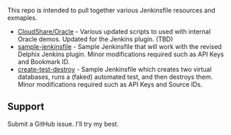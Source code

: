 
This repo is intended to pull together various Jenkinsfile resources and exmaples.


- [CloudShare/Oracle](./Cloudshare/Oracle/) - Various updated scripts to used with internal Oracle demos. Updated for the Jenkins plugin. (TBD)
- [sample-jenkinsfile](./sample-jenkinsfile/Jenkinsfile) - Sample Jenkinsfile that will work with the revised Delphix Jenkins plugin. Minor modifications required such as API Keys and Bookmark ID.
- [create-test-destroy](./create-test-destroy) - Sample Jenkinsfile which creates two virtual databases, runs a (faked) automated test, and then destroys them. Minor modifications required such as API Keys and Source IDs.


## Support

Submit a GitHub issue. I'll try my best.
